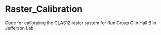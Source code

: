 # Raster_Calibration
Code for calibrating the CLAS12 raster system for Run Group C in Hall B in Jefferson Lab
